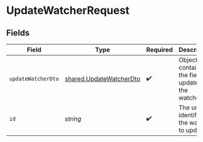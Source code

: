 # UpdateWatcherRequest


## Fields

| Field                                                              | Type                                                               | Required                                                           | Description                                                        |
| ------------------------------------------------------------------ | ------------------------------------------------------------------ | ------------------------------------------------------------------ | ------------------------------------------------------------------ |
| `updateWatcherDto`                                                 | [shared.UpdateWatcherDto](../../models/shared/updatewatcherdto.md) | :heavy_check_mark:                                                 | Object containing the fields to update on the watcher.             |
| `id`                                                               | *string*                                                           | :heavy_check_mark:                                                 | The unique identifier of the watcher to update.                    |